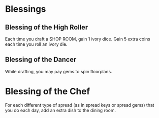 # Blessings
## Blessing of the High Roller
Each time you draft a SHOP ROOM, gain 1 ivory dice. Gain 5 extra coins each time you roll an ivory die.
## Blessing of the Dancer
While drafting, you may pay gems to spin floorplans.
# Blessing of the Chef
For each different type of spread (as in spread keys or spread gems) that you do each day, add an extra dish to the dining room.